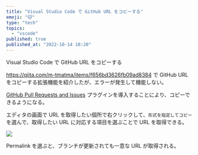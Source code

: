 ```yaml
---
title: "Visual Studio Code で GitHub URL をコピーする"
emoji: "😽"
type: "tech"
topics:
  - "vscode"
published: true
published_at: "2022-10-14 10:20"
---
```


Visual Studio Code で GitHub URL をコピーする

https://qiita.com/m-tmatma/items/f656bd3626fb09ad8384 で GitHub URL をコピーする拡張機能を紹介したが、エラーが発生して機能しない。


[GitHub Pull Requests and Issues](https://marketplace.visualstudio.com/items?itemName=GitHub.vscode-pull-request-github) プラグインを導入することにより、コピーできるようになる。

エディタの画面で URL を取得したい個所で右クリックして、`形式を指定してコピー` を選んで、取得したい URL に対応する項目を選ぶことで URL を取得できる。

![](https://storage.googleapis.com/zenn-user-upload/dd479869946a-20221014.png)

Permalink を選ぶと、ブランチが更新されても一意な URL が取得される。

